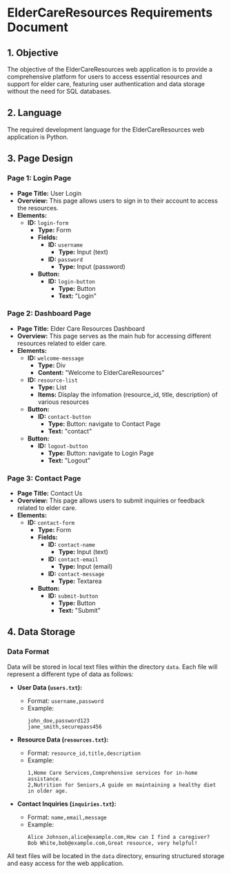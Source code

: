 # ElderCareResources Requirements Document

## 1. Objective
The objective of the ElderCareResources web application is to provide a comprehensive platform for users to access essential resources and support for elder care, featuring user authentication and data storage without the need for SQL databases.

## 2. Language
The required development language for the ElderCareResources web application is Python.

## 3. Page Design

### Page 1: Login Page
- **Page Title:** User Login
- **Overview:** This page allows users to sign in to their account to access the resources.
- **Elements:**
  - **ID:** `login-form`
    - **Type:** Form
    - **Fields:**
      - **ID:** `username`
        - **Type:** Input (text)
      - **ID:** `password`
        - **Type:** Input (password)
    - **Button:**
      - **ID:** `login-button`
        - **Type:** Button
        - **Text:** "Login"

### Page 2: Dashboard Page
- **Page Title:** Elder Care Resources Dashboard
- **Overview:** This page serves as the main hub for accessing different resources related to elder care.
- **Elements:**
  - **ID:** `welcome-message`
    - **Type:** Div
    - **Content:** "Welcome to ElderCareResources"
  - **ID:** `resource-list`
    - **Type:** List
    - **Items:** Display the infomation (resource_id, title, description) of various resources
  - **Button:**
    - **ID:** `contact-button`
      - **Type:** Button: navigate to Contact Page
      - **Text:** "contact"
  - **Button:**
    - **ID:** `logout-button`
      - **Type:** Button: navigate to Login Page
      - **Text:** "Logout"

### Page 3: Contact Page
- **Page Title:** Contact Us
- **Overview:** This page allows users to submit inquiries or feedback related to elder care.
- **Elements:**
  - **ID:** `contact-form`
    - **Type:** Form
    - **Fields:**
      - **ID:** `contact-name`
        - **Type:** Input (text)
      - **ID:** `contact-email`
        - **Type:** Input (email)
      - **ID:** `contact-message`
        - **Type:** Textarea
    - **Button:**
      - **ID:** `submit-button`
        - **Type:** Button
        - **Text:** "Submit"

## 4. Data Storage

### Data Format
Data will be stored in local text files within the directory `data`. Each file will represent a different type of data as follows:

- **User Data (`users.txt`):**
  - Format: `username,password`
  - Example:
    ```
    john_doe,password123
    jane_smith,securepass456
    ```

- **Resource Data (`resources.txt`):**
  - Format: `resource_id,title,description`
  - Example:
    ```
    1,Home Care Services,Comprehensive services for in-home assistance.
    2,Nutrition for Seniors,A guide on maintaining a healthy diet in older age.
    ```

- **Contact Inquiries (`inquiries.txt`):**
  - Format: `name,email,message`
  - Example:
    ```
    Alice Johnson,alice@example.com,How can I find a caregiver?
    Bob White,bob@example.com,Great resource, very helpful!
    ```

All text files will be located in the `data` directory, ensuring structured storage and easy access for the web application.